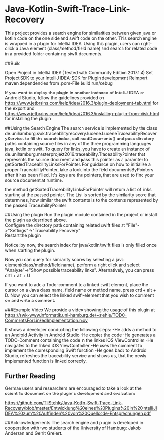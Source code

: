 # Java-Kotlin-Swift-Trace-Link-Recovery
This project provides a search engine for similarities between given java or kotlin code on the one side and swift code on the other.
This search engine is wrapped in a plugin for IntelliJ IDEA.
Using this plugin, users can right-click a Java element (class/method/field name) and search for related code in a provided folder containing siwft documents.

##Build

Open Project in IntelliJ IDEA (Tested with Community Edition 2017.1.4) 
Set Project SDK to your IntelliJ IDEA-SDK for Plugin development
Reimport maven dependencies from .pom-File
build
run/debug

If you want to deploy the plugin in another instance of IntelliJ IDEA or Android Studio, follow the guidelines provided on   https://www.jetbrains.com/help/idea/2016.3/plugin-deployment-tab.html for the export and   
https://www.jetbrains.com/help/idea/2016.3/installing-plugin-from-disk.html for installing the plugin  

##Using the Search Engine
The search service is implemented by the class de.unihamburg.swk.traceabilityrecovery.lucene.LuceneTraceabilityRecoveryService.
to fill the search index, call readDocuments() and pass directory paths containing source files in any of the three programming languages java, kotlin or swift.
To query for links, you have to create an instance of de.unihamburg.masterprojekt2016.traceability.TraceabilityPointer that represents the source document and pass this pointer as a paramter to getSortedTraceabilityLinksForPointer.
For guidance on how to initialize a proper TraceabilityPointer, take a look into the field documentsByPointers after it has been filled. It's keys are the pointers, that are used to find your source document at runtime.

the method getSortedTraceabilityLinksForPointer will return a list of links starting at the passed pointer. The List is sorted by the similarity score that determines, how similar the swift contents is to the contents represented by the passed TraceabilityPointer

##Using the plugin
Run the plugin module contained in the project or install the plugin as described above.    
Configure the directory path containing related swift files at "File"->"Settings"->"Traceability Recovery"  
Restart the plugin

Notice: by now, the search index for java/kotlin/swift files is only filled once when starting the plugin.

Now you can query for similarity scores by selecting a java element(class/method/field name), perform a right click and select  "Analyze"->"Show possible traceability links". Alternatively, you can press crtl + alt + U

If you want to add a Todo-comment to a linked swift element, place the cursor on a Java class name, field name or method name. press crtl + alt + D.
Now, you can select the linked swift-element that you wish to comment on and write a comment.

###Example Video
We provide a video showing the usage of this plugin at 
https://swk-www.informatik.uni-hamburg.de/~stehle/TODO-CommentsForLinkedImplementation.mov

It shows a developer conducting the following steps:
-He adds a method to an Android Activity in Android Studio
-He copies the code
-He generates a TODO-Comment containing the code in the linkes iOS ViewController
-He navigates to the linked iOS ViewController
-He uses the comment to implement the corresponding Swift function
-He goes back to Android Studio, refreshes the traceability service and shows us, that the newly implemented function is linked correctly.

## Further Reading
German users and researchers are encouraged to take a look at the scientific document on the plugin's development and evaluation:

https://github.com/TilStehle/Java-Kotlin-Swift-Trace-Link-Recovery/blob/master/Entwicklung%20eines%20Plugins%20in%20IntelliJIDEA%20zum%20Auffinden%20von%20Quellcode-Entsprechungen.pdf

##Acknowledgements
The search engine and plugin is developed in cooperation with two students of the University of Hamburg:
Jakob Andersen and Gerrit Greiert.
